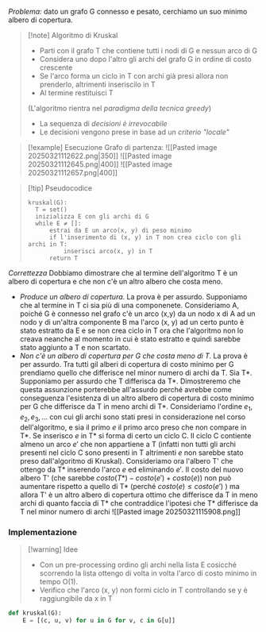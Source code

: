 *Problema:* dato un grafo G connesso e pesato, cerchiamo un suo minimo albero di copertura.

>[!note] Algoritmo di Kruskal
>- Parti con il grafo T che contiene tutti i nodi di G e nessun arco di G
>- Considera uno dopo l'altro gli archi del grafo G in ordine di costo crescente
>- Se l'arco forma un ciclo in T con archi già presi allora non prenderlo, altrimenti inseriscilo in T
>- Al termine restituisci T
>
>(L'algoritmo rientra nel *paradigma della tecnica greedy*)
>- La sequenza di *decisioni è irrevocabile*
>- Le decisioni vengono prese in base ad un *criterio "locale"*

>[!example] Esecuzione
>Grafo di partenza:
>![[Pasted image 20250321112622.png|350]]
>![[Pasted image 20250321112645.png|400]]
>![[Pasted image 20250321112657.png|400]]

>[!tip] Pseudocodice
>```
>kruskal(G):
>	T = set()
>	inizializza E con gli archi di G
>	while E ≠ []:
>		estrai da E un arco(x, y) di peso minimo
>		if l'inserimento di (x, y) in T non crea ciclo con gli archi in T:
>			inserisci arco(x, y) in T
>		return T
>
>```

*Correttezza*
Dobbiamo dimostrare che al termine dell'algoritmo T è un albero di copertura e che non c'è un altro albero che costa meno.

- *Produce un albero di copertura*. La prova è per assurdo. Supponiamo che al termine in T ci sia più di una componenete. Consideriamo A, poiché G è connesso nel grafo c'è un arco (x,y) da un nodo x di A ad un nodo y di un'altra componente B ma l'arco (x, y) ad un certo punto è stato estratto da E e se non crea ciclo in T ora che l'algoritmo non lo creava neanche al momento in cui è stato estratto e quindi sarebbe stato aggiunto a T e non scartato.
- *Non c'è un albero di copertura per G che costa meno di T.* La prova è per assurdo. Tra tutti gil alberi di copertura di costo minimo per G prendiamo quello che differisce nel minor numero di archi da T. Sia T*. Supponiamo per assurdo che T differisca da T*. Dimostreremo che questa assunzione porterebbe all'assurdo perché avrebbe come conseguenza l'esistenza di un altro albero di copertura di costo minimo per G che differisce da T in meno archi di T*. Consideriamo l'ordine $e_1, e_2, e_3, ...$ con cui gli archi sono stati presi in considerazione nel corso dell'algoritmo, e sia il primo $e$ il primo arco preso che non compare in T*. Se inserisco $e$ in T* si forma di certo un ciclo C. Il ciclo C contiente almeno un arco $e'$ che non appartiene a T (infatti non tutti gli archi presenti nel ciclo C sono presenti in T altrimenti $e$ non sarebbe stato preso dall'algoritmo di Kruskal). Consideriamo ora l'albero T' che ottengo da T* inserendo l'arco $e$ ed eliminando $e'$. Il costo del nuovo albero T' (che sarebbe $costo(T*)- costo(e')+costo(e)$) non può aumentare rispetto a quello di T* (perché $costo(e) \leq costo(e')$ ) ma allora T' è un altro albero di copertura ottimo che differisce da T in meno archi di quanto faccia di T* che contraddice l'ipotesi che T* differisce da T nel minor numero di archi
![[Pasted image 20250321115908.png]]
### Implementazione
>[!warning] Idee
>- Con un pre-processing ordino gli archi nella lista E cosicché scorrendo la lista ottengo di volta in volta l'arco di costo minimo in tempo O(1).
>- Verifico che l'arco (x, y) non formi ciclo in T controllando se y è raggiungibile da x in T

```Python
def kruskal(G):
	E = [(c, u, v) for u in G for v, c in G[u]]
```
